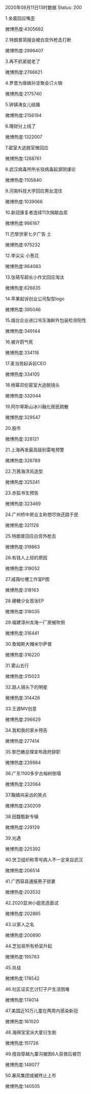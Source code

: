 2020年08月11日13时数据
Status: 200

1.金晨回应嘴歪

微博热度:4305682

2.特朗普简报会被白宫外枪击打断

微博热度:2996407

3.再不抓紧就老了

微博热度:2766621

4.罗晋为唐嫣孙坚聚会订火锅

微博热度:2175740

5.钟镇涛女儿结婚

微博热度:2156194

6.理财分上线了

微博热度:1322007

7.密室大逃脱官微回应

微博热度:1268761

8.武汉病毒所所长驳病毒起源阴谋论

微博热度:1105840

9.河南科技大学回应男女混住

微博热度:1039066

10.新冠康复者连续11次捐献血浆

微博热度:986167

11.巴黎世家七夕广告 土

微博热度:975232

12.李尖尖 小葱花

微博热度:864083

13.张萌写超长小作文回应淘汰

微博热度:626635

14.苹果起诉创业公司梨型logo

微博热度:395046

15.烟台企业进口冷冻海鲜外包装检测阳性

微博热度:349144

16.被许蔚气死

微博热度:334118

17.麦当劳起诉前CEO

微博热度:334105

18.杨幂邓伦密室大逃脱镜头

微博热度:332044

19.阿尔卑斯山冰川融化居民疏散

微博热度:329547

20.股市

微博热度:328121

21.上海再发最高级别雷电预警

微博热度:326789

22.万茜海洋风造型

微博热度:325241

23.赤狐书生预告

微博热度:323469

24.广州桥中房业主称想尽快还路于民

微博热度:321128

25.特朗普回应白宫外枪击

微博热度:319863

26.有钱人上班的原因

微博热度:319052

27.戚薇吐槽工作室P图

微博热度:318163

28.硬糖少女首张EP

微博热度:318035

29.福建漳州龙海一厂房被吹倒

微博热度:316441

30.詹姆斯大帽米尔萨普

微博热度:316220

31.雾山五行

微博热度:315023

32.路人镜头下的明星

微博热度:314426

33.王源MV创意

微博热度:296629

34.我和我的家乡预告

微博热度:277414

35.黎巴嫩总理宣布政府辞职

微博热度:239984

36.广东1100多岁古榕树倒塌

微博热度:232064

37.鞠婧祎采访的笑点

微博热度:230209

38.田馥甄新专辑

微博热度:229129

39.光遇

微博热度:225392

40.世卫组织称零号病人不一定来自武汉

微博热度:206514

41.广西容县通报男子锁妻

微博热度:203532

42.2020亚洲小姐竞选面试

微博热度:202885

43.以家人之名

微博热度:200890

44.芝加哥所有桥梁升起

微博热度:195783

45.肖战

微博热度:178542

46.社区证实乞讨钉子户生活困难

微博热度:174014

47.美国近10万儿童在两周内感染新冠

微博热度:161020

48.海绵宝宝派大星衍生剧

微博热度:151726

49.擅自穿越九寨沟被困6人获救后被罚

微博热度:148077

50.暴风集团或被终止上市

微博热度:140505

